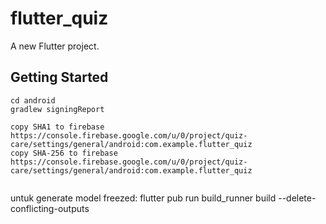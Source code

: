 # flutter_quiz

A new Flutter project.

## Getting Started

```
cd android
gradlew signingReport
```

```
copy SHA1 to firebase
https://console.firebase.google.com/u/0/project/quiz-care/settings/general/android:com.example.flutter_quiz
copy SHA-256 to firebase
https://console.firebase.google.com/u/0/project/quiz-care/settings/general/android:com.example.flutter_quiz
```

```
```
untuk generate model freezed:
flutter pub run build_runner build --delete-conflicting-outputs
```